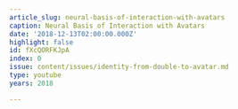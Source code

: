 ```yaml
---
article_slug: neural-basis-of-interaction-with-avatars
caption: Neural Basis of Interaction with Avatars
date: '2018-12-13T02:00:00.000Z'
highlight: false
id: fXcQORFKJpA
index: 0
issue: content/issues/identity-from-double-to-avatar.md
type: youtube
years: 2018

---
```


